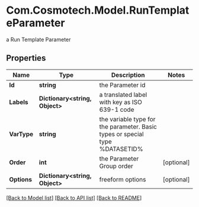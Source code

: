 # Com.Cosmotech.Model.RunTemplateParameter
a Run Template Parameter

## Properties

Name | Type | Description | Notes
------------ | ------------- | ------------- | -------------
**Id** | **string** | the Parameter id | 
**Labels** | **Dictionary&lt;string, Object&gt;** | a translated label with key as ISO 639-1 code | 
**VarType** | **string** | the variable type for the parameter. Basic types or special type %DATASETID% | 
**Order** | **int** | the Parameter Group order | [optional] 
**Options** | **Dictionary&lt;string, Object&gt;** | freeform options | [optional] 

[[Back to Model list]](../README.md#documentation-for-models) [[Back to API list]](../README.md#documentation-for-api-endpoints) [[Back to README]](../README.md)

